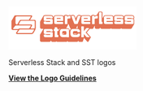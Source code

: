 <img src="https://raw.githubusercontent.com/serverless-stack/identity/main/serverless-stack.svg" width="50%" />

Serverless Stack and SST logos

[**View the Logo Guidelines**](https://github.com/serverless-stack/identity/blob/main/logo-guidelines.pdf)
